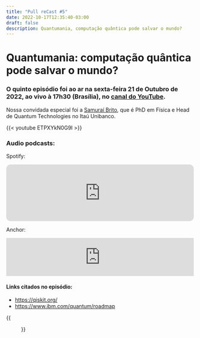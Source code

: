 ```yaml
---
title: "Pull reCast #5"
date: 2022-10-17T12:35:40-03:00
draft: false
description: Quantumania, computação quântica pode salvar o mundo?
---
```


# Quantumania: computação quântica pode salvar o mundo?

### O quinto episódio foi ao ar na sexta-feira 21 de Outubro de 2022, ao vivo à 17h30 (Brasília), no [canal do YouTube](https://canal.pullrecast.dev).

<!-- :calendar: [Adicione aqui no seu calendário!](/calendar/ep005.ics) -->

Nossa convidada especial foi a [Samuraí Brito](https://www.linkedin.com/in/samurai-brito/), que é PhD em Física e Head de Quantum Technologies no Itaú Unibanco.

{{< youtube ETPXYkN0G9I >}}

### Audio podcasts:

Spotify:

<iframe style="border-radius:12px" src="https://open.spotify.com/embed/episode/0aY7cvqGGmrtt9wqvNFO4f?utm_source=generator" width="100%" height="152" frameBorder="0" allowfullscreen="" allow="autoplay; clipboard-write; encrypted-media; fullscreen; picture-in-picture" loading="lazy"></iframe>

<!-- Apple:

<iframe allow="autoplay *; encrypted-media *; fullscreen *; clipboard-write" frameborder="0" height="175" style="width:100%;max-width:660px;overflow:hidden;background:transparent;" sandbox="allow-forms allow-popups allow-same-origin allow-scripts allow-storage-access-by-user-activation allow-top-navigation-by-user-activation" src="https://embed.podcasts.apple.com/us/podcast/4-comunidades-o-que-s%C3%A3o-onde-vivem-do-que-se-alimentam/id1643158720?i=1000583207591"></iframe> -->

Anchor:

<iframe src="https://podcasters.spotify.com/pod/show/pullrecast/embed/episodes/5-Quantumania-computao-quntica-pode-salvar-o-mundo-e1uk6q8" height="102px" width="100%" frameborder="0" scrolling="no"></iframe>

<!-- Google Podcasts:

{{<link href="https://podcasts.google.com/feed/aHR0cHM6Ly9hbmNob3IuZm0vcy9iNDExYThjOC9wb2RjYXN0L3Jzcw/episode/ZGFkNGFmNTktOWQwOS00OGQyLWE1NDQtODNmMzQxMzI0MWNk?sa=X&ved=0CAUQkfYCahcKEwj4_8Co_-z6AhUAAAAAHQAAAAAQBA">}}Link para o episódio{{</link>}} -->

#### Links citados no episódio:
- https://qiskit.org/
- https://www.ibm.com/quantum/roadmap

{{<figure title="IBM 2022 Development Roadmap" src="../images/summit-22-road-to-advantage.png" link="../images/summit-22-road-to-advantage.png" target="_blank">}}